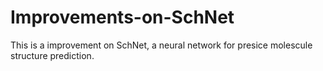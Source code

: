 # Improvements-on-SchNet
This is a improvement on SchNet, a neural network for presice molescule structure prediction.
